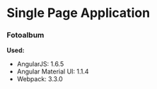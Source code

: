 # Single Page Application
### Fotoalbum

**Used:**
- AngularJS: 1.6.5
- Angular Material UI: 1.1.4
- Webpack: 3.3.0
